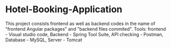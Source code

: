 # Hotel-Booking-Application
This project consists frontend as well as backend codes in the name of "frontend Angular packages" and "backend files commited".
Tools:
frontend - Visual studio code, 
Backend - Spring Tool Suite, 
API checking - Postman,
Database - MySQL,
Server - Tomcat
